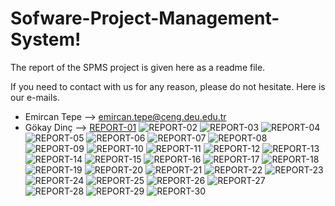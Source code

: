 # Sofware-Project-Management-System!
The report of the SPMS project is given here as a readme file. 

If you need to contact with us for any reason, please do not hesitate. Here is our e-mails.
- Emircan Tepe --> emircan.tepe@ceng.deu.edu.tr
- Gökay Dinç   --> 
[REPORT-01](https://user-images.githubusercontent.com/73601642/171597810-11a86c0b-1377-4ee5-a1a9-578b800636b0.png)
![REPORT-02](https://user-images.githubusercontent.com/73601642/171598258-790db236-91df-4af8-8f29-f425c07406a3.png)
![REPORT-03](https://user-images.githubusercontent.com/73601642/171598281-8a42d322-5443-4175-a3bb-7120a36a2f5d.png)
![REPORT-04](https://user-images.githubusercontent.com/73601642/171598291-b67db7f1-7156-4cd5-ba2f-dc636f05e9ab.png)
![REPORT-05](https://user-images.githubusercontent.com/73601642/171598298-3c0c6500-f481-4afb-9503-415534c5b853.png)
![REPORT-06](https://user-images.githubusercontent.com/73601642/171598303-ee35dc50-21b6-4657-9d73-4a96688a573c.png)
![REPORT-07](https://user-images.githubusercontent.com/73601642/171598312-cbd20038-3391-43c0-9614-2dc2814109b9.png)
![REPORT-08](https://user-images.githubusercontent.com/73601642/171598318-9d4ef2e8-3f0f-400a-adfd-ec52d96425b8.png)
![REPORT-09](https://user-images.githubusercontent.com/73601642/171598331-b1a1f7a8-b062-4773-8a3d-c91430e66eac.png)
![REPORT-10](https://user-images.githubusercontent.com/73601642/171598337-a9e3da7f-8c46-4236-ba52-b36395028b8e.png)
![REPORT-11](https://user-images.githubusercontent.com/73601642/171598350-ad065869-9787-4d9c-8fb8-37953e602092.png)
![REPORT-12](https://user-images.githubusercontent.com/73601642/171598356-3817e777-5189-4747-96de-ed2f260d5efa.png)
![REPORT-13](https://user-images.githubusercontent.com/73601642/171598365-8268c57b-8b67-40c8-9049-d14e36f7537c.png)
![REPORT-14](https://user-images.githubusercontent.com/73601642/171598371-c9933a28-6751-491e-baa7-26397c7618a4.png)
![REPORT-15](https://user-images.githubusercontent.com/73601642/171598376-6e3e20e9-024c-4677-bb9a-6dadb7369a24.png)
![REPORT-16](https://user-images.githubusercontent.com/73601642/171598384-2f690b98-2446-4947-9214-48a1bd6fedc0.png)
![REPORT-17](https://user-images.githubusercontent.com/73601642/171598390-a5ba061d-b378-4ba0-829f-fb4f07359feb.png)
![REPORT-18](https://user-images.githubusercontent.com/73601642/171598400-eda46baa-e798-418e-b5c9-c8230c0ebf85.png)
![REPORT-19](https://user-images.githubusercontent.com/73601642/171598414-a3c747aa-050e-4dec-a6bc-4f6bd8c6a2ed.png)
![REPORT-20](https://user-images.githubusercontent.com/73601642/171598429-20f24a50-4947-4891-8676-11d329ea92d0.png)
![REPORT-21](https://user-images.githubusercontent.com/73601642/171598436-e6cf4adc-663b-4602-b2af-5ffa112edadb.png)
![REPORT-22](https://user-images.githubusercontent.com/73601642/171598445-b8dbfa11-ebc7-464b-8c2c-fdfa319eec02.png)
![REPORT-23](https://user-images.githubusercontent.com/73601642/171598451-38cd2114-46eb-437d-a1c2-120fea8a6a12.png)
![REPORT-24](https://user-images.githubusercontent.com/73601642/171598461-cbbd7f2d-a528-491c-b9eb-b21bf2e94a5e.png)
![REPORT-25](https://user-images.githubusercontent.com/73601642/171598470-7c2508de-8015-43a7-8157-74002fb21c6f.png)
![REPORT-26](https://user-images.githubusercontent.com/73601642/171598475-cabfb96b-a01d-410c-bd49-5f759d3b4e4e.png)
![REPORT-27](https://user-images.githubusercontent.com/73601642/171598481-d280c71c-daa9-4828-aff9-fc92cf93aba1.png)
![REPORT-28](https://user-images.githubusercontent.com/73601642/171598489-82bcc989-591a-495c-91d8-a4ab0853f990.png)
![REPORT-29](https://user-images.githubusercontent.com/73601642/171598509-78f1d06c-00cc-4167-b9d1-ce68c556efb6.png)
![REPORT-30](https://user-images.githubusercontent.com/73601642/171598523-3ac6eeb6-d673-45a0-a012-1a18f3a925fa.png)
